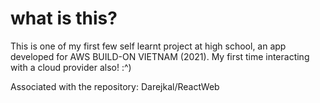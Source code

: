 # what is this?
This is one of my first few self learnt project at high school, an app developed for AWS BUILD-ON VIETNAM (2021). My first time interacting with a cloud provider also! :^)

Associated with the repository: Darejkal/ReactWeb
